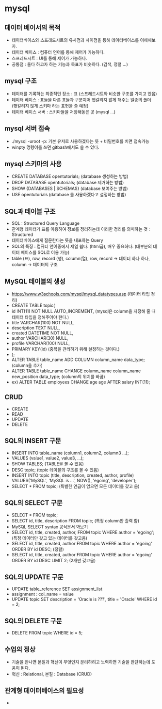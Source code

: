 # mysql

## 데이터 베이서의 목적
- 데이터베이스와 스프래드시트의 유사점과 차이점을 통해 데이터베이스를 이해해보자.
- 데이터 베이스 : 컴퓨터 언어를 통해 제어가 가능하다.
- 스프레드시트 : UI를 통해 제어가 가능하다.
- 공통점 : 둘다 하고자 하는 기능과 목표가 비슷하다. (검색, 정렬 ...)
  
## mysql 구조
- 데이터를 기록하는 최종적인 장소 : 표 (스프레드시트와 비슷한 구조를 가지고 있음)
- 데이터 베이스 : 표들을 다른 표들과 구분지어 햇갈리지 않게 해주는 일종의 폴더 (햇갈리지 않게 스키마 라는 표현을 쓸 예정)
- 데이터 베이스 서버 : 스키마들을 저장해놓은 곳 (mysql ...)

## mysql 서버 접속
- ./mysql -uroot -p: 기본 유저로 사용하겠다는 뜻 + 비밀번호를 치면 접속가능
- winpty 명령어를 쓰면 gitbash에서도 쓸 수 있다.

## mysql 스키마의 사용
- CREATE DATABASE opentutorials; (database 생성하는 방법)
- DROP DATABASE opentutorials; (database 제거하는 방법)
- SHOW {DATABASES | SCHEMAS} (database 보여주는 방법)
- USE opentutorials (database 를 사용하겠다고 설정하는 방법)

## SQL과 테이블 구조
- SQL : Structured Query Language
- 관계형 데이터가 표를 이용하여 정보를 정리하는데 이러한 정리를 의미하는 것 : Structured
- 데이터베이스에게 질문한다는 뜻을 내포하는 Query
- SQL의 특징 : 컴퓨터 언어중에서 제일 쉽다. (html급), 매우 중요하다. (대부분의 데이터 베이스를 SQL로 이용 가능)
- table (표), row, record (행), column(열), row, record -> 데이터 하나 하나, column -> 데이터의 구조

## MySQL 테이블의 생성
- https://www.w3schools.com/mysql/mysql_datatypes.asp (데이터 타입 정리)
- CREATE TABLE topic(
- id INT(11) NOT NULL AUTO_INCREMENT,  (mysql은 column을 지정해 줄 때 데이터 타입을 정해주어야 한다.)
- title VARCHAR(100) NOT NULL, 
- description TEXT NULL,
- created DATETIME NOT NULL,
- author VARCHAR(30) NULL,
- profile VARCHAR(100) NULL,
- PRIMARY KEY(id) (중복을 관리하기 위해 설정하는 것이다.)
- );
- ALTER TABLE table_name ADD COLUMN column_name data_type; (column을 추가)
- ALTER TABLE table_name CHANGE column_name column_name new_position data_type; (column의 위치를 바꿈)
- ex) ALTER TABLE employees CHANGE age age AFTER salary INT(11);

## CRUD
- CREATE
- READ
- UPDATE
- DELETE

## SQL의 INSERT 구문
- INSERT INTO table_name (column1, column2, column3 ...);
- VALUES (value1, value2, value3, ...);
- SHOW TABLES; (TABLE을 볼 수 있음)
- DESC topic; (topic 테이블의 구조를 볼 수 있음)
- INSERT INTO topic (title, description, created, author, profile) VALUES('MySQL', 'MySQL is ...', NOW(), 'egoing', 'developer');
- SELECT * FROM topic; (특별한 언급이 없으면 모든 데이터를 갖고 옴)

## SQL의 SELECT 구문
- SELECT * FROM topic;
- SELECT id, title, description FROM topic; (특정 column만 출력 함)
- MySQL SELECT syntax 공식문서 봐보기
- SELECT id, title, created, author, FROM topic WHERE author = 'egoing'; (특정 데이터만 갖고 있는 데이터를 갖고옴)
- SELECT id, title, created, author FROM topic WHERE author = 'egoing'   ORDER BY id DESC; (정렬)
- SELECT id, title, created, author FROM topic WHERE author = 'egoing'   ORDER BY id DESC LIMIT 2; (2개만 갖고옴)

## SQL의 UPDATE 구문
- UPDATE table_reference SET assignment_list
- assignment : col_name = value
- UPDATE topic SET description = 'Oracle is ???', title = 'Oracle' WHERE id = 2;

## SQL의 DELETE 구문
- DELETE FROM topic WHERE id = 5;

## 수업의 정상
- 기술을 만나면 본질과 혁신이 무엇인지 분리하려고 노력하면 기술을 판단하는데 도움이 된다.
- 혁신 : Relational, 본질 : Database (CRUD)

## 관계형 데이터베이스의 필요성
- 